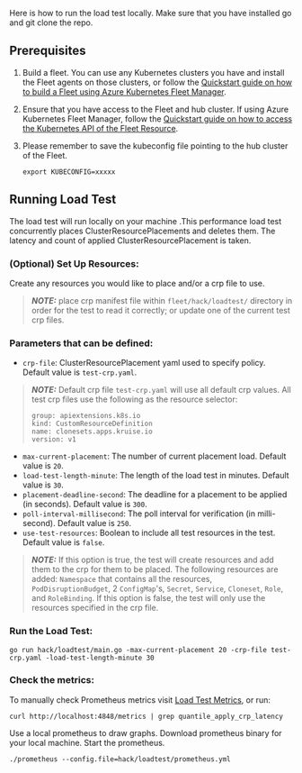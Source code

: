 Here is how to run the load test locally. Make sure that you have installed go and git clone the repo.

## Prerequisites
1. Build a fleet. You can use any Kubernetes clusters you have and install the Fleet agents on those clusters, or follow the 
[Quickstart guide on how to build a Fleet using Azure Kubernetes Fleet Manager](https://learn.microsoft.com/en-us/azure/kubernetes-fleet/quickstart-create-fleet-and-members).

2. Ensure that you have access to the Fleet and hub cluster. If using Azure Kubernetes Fleet Manager, follow the 
[Quickstart guide on how to access the Kubernetes API of the Fleet Resource](https://learn.microsoft.com/en-us/azure/kubernetes-fleet/quickstart-create-fleet-and-members).

3. Please remember to save the kubeconfig file pointing to the hub cluster of the Fleet.
    ```
    export KUBECONFIG=xxxxx
    ```

## Running Load Test
 The load test will run locally on your machine .This performance load test concurrently places ClusterResourcePlacements 
 and deletes them. The latency and count of applied ClusterResourcePlacement is taken.

### (Optional) Set Up Resources:
Create any resources you would like to place and/or a crp file to use.
> **_NOTE:_**  place crp manifest file within `fleet/hack/loadtest/` directory in order for the test to read it correctly; or update one of the current test crp files.


### Parameters that can be defined:
- `crp-file`: ClusterResourcePlacement yaml used to specify policy. Default value is `test-crp.yaml`.
>  **_NOTE:_** Default crp file `test-crp.yaml` will use all default crp values. All test crp files use the following as the resource selector:
>
>     group: apiextensions.k8s.io
>     kind: CustomResourceDefinition
>     name: clonesets.apps.kruise.io
>     version: v1

- `max-current-placement`: The number of current placement load. Default value is `20`.
- `load-test-length-minute`: The length of the load test in minutes. Default value is `30`.
- `placement-deadline-second`: The deadline for a placement to be applied (in seconds). Default value is `300`.
- `poll-interval-millisecond`: The poll interval for verification (in milli-second). Default value is `250`.
-  `use-test-resources`: Boolean to include all test resources in the test. Default value is `false`.
>  **_NOTE:_** If this option is true, the test will create resources and add them to the crp for them to be placed. The following resources are added:
> `Namespace` that contains all the resources, `PodDisruptionBudget`, 2 `ConfigMap`'s, `Secret`, `Service`, `Cloneset`, `Role`, and `RoleBinding`.
>  If this option is false, the test will only use the resources specified in the crp file.

### Run the Load Test:
```shell
go run hack/loadtest/main.go -max-current-placement 20 -crp-file test-crp.yaml -load-test-length-minute 30
```

### Check the metrics:
To manually check Prometheus metrics visit [Load Test Metrics](http://localhost:4848/metrics), or run:
```shell
curl http://localhost:4848/metrics | grep quantile_apply_crp_latency
```

Use a local prometheus to draw graphs. Download prometheus binary for your local machine. Start the prometheus. 
```shell
./prometheus --config.file=hack/loadtest/prometheus.yml 
```
